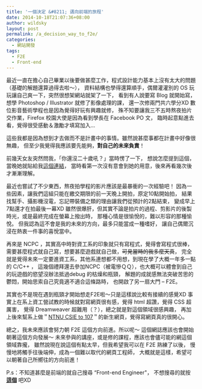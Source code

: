 ```yaml
---
title: '一個決定 &#8211; 邁向前端的旅程'
date: 2014-10-18T21:07:36+08:00
author: wildsky
layout: post
permalink: /a_decision_way_to_f2e/
categories:
  - 網站開發
tags:
  - F2E
  - Front-end
---
```


最近一直在擔心自己畢業以後要做甚麼工作，程式設計能力基本上沒有太大的問題（基礎的解題還算過得去啦～），
資料結構也學得還算順手，偶爾灌灌別的 OS 玩玩讓自己爽一下，突然很想架網站就架了一下，
看到有人說要寫 Blog 就開始寫，想學 Photoshop / Illustrator 就修了影像處理的課，
還一次修兩門共六學分XD 數位影音藝術學程也是因為覺得好玩有興趣就修，
殊不知要讓我三不五時熬夜拍片交作業，Firefox 校園大使是因為看到學長在 Facebook PO 文，
臨時起意點進去看，覺得很受感動＆激勵才填寫加入…

這些我都是因為想到才去做而不是計畫中的事情。雖然說甚麼事都在計畫中好像很無趣，
但至少我覺得我應該要先能夠，**對自己的未來負責**！


前幾天女友突然問我，｢你還沒二十歲吼？」當時愣了一下，
想說怎麼提到這個，當晚她就貼給我<a title="Meg Jay: 二十歲的人生不能等到三十才開始" href="http://www.ted.com/talks/meg_jay_why_30_is_not_the_new_20/transcript?language=zh-tw" target="_blank">這個連結</a>，
當時看第一次沒有意會到她的用意，後來再看幾次後才漸漸理解。

最近也嘗試了不少東西，熬夜拍學程的影片應該是最暴衝的一次經驗吧！
因為一些因素，讓我們這組只能在繳交期限的前一天晚上開拍，原定10點開始拍，
結果找幫手、攝影機沒電，忘記帶裝備之類的理由讓我們從預計的2點結束，
變成早上7點還才在拍最後一幕XD
雖然很爆肝，但其實不論是拍片的過程、剪影片的後製時光，或是最終完成在螢幕上撥出時，
那種心情是很愉悅的，難以形容的那種愉悅。
但我認為這不會是我的未來的方向，最多只能當成一種嗜好，
讓自己偶爾沉浸在熱衷一件事的喜悅當中。

再來是 NCPC ，其實高中時對資工系的印象就只有寫程式，覺得會寫程式很棒，
需要甚麼程式就自己寫，想要甚麼遊戲就自己做，<del>可見當時的我多麼天真</del>，
完全就是覺得未來一定要進資工系，其他系連想都不用想，到現在學了大概一年多一點的 C/C++ ，
這幾個禮拜還去參加NCPC（被電慘ＱＱ），也大概可以體會到自己的玩遊戲的慾望沒辦法抵過debug 的枯燥和瓶頸，
解題的成就感無法突破苦思的鬱悶，開始思索自己究竟適不適合這條路時，
也開啟了另一扇大門 &#8211; F2E。

其實也不是現在遇到瓶頸才開始想走F2E啦～只是這樣說比較有接續的感覺XD
事實上在系上資工營試教的時候就對寫網頁很有感，覺得 html 超讚，覺得 CSS 超厲害，
覺得 Dreamweaver 超難用（？），總之就是對這個領域很感興趣，
再加上後來幫系上做＂<a href="http://wi1d5ky.github.io/for107">NTNU CSIE to 107</a>＂的新生網頁，覺得寫網頁真的很開心。

總之，我未來應該會努力朝 F2E 這個方向前進。所以呢～
這個網誌應該也會開始朝著這個方向發展～
未來參與的講座，或是修的課程，應該也會儘可能的網這個領域靠攏，
雖然說現在說這個有點太早，但我希望我可以在 F2E 熟練了以後，
慢慢地將觸手往後端伸，成為一個難以取代的網頁工程師，
大概就是這樣，希望可以朝著自己所嚮往的方向前進！

P.s：不知道甚麼是前端的就自己搜尋 &#8220;Front-end Engineer"，
不想搜尋的就按 **<a title="Front-end Engineer" href="http://goo.gl/v8KKfO" target="_blank">這個</a>** 吧XD

